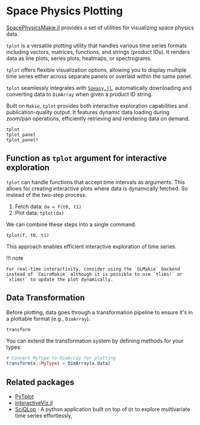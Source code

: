 # Space Physics Plotting

[SpacePhysicsMakie.jl](https://github.com/JuliaSpacePhysics/SpacePhysicsMakie.jl) provides a set of utilities for visualizing space physics data.

`tplot` is a versatile plotting utility that handles various time series formats including vectors, matrices, functions, and strings (product IDs). It renders data as line plots, series plots, heatmaps, or spectrograms.

`tplot` offers flexible visualization options, allowing you to display multiple time series either across separate panels or overlaid within the same panel.

`tplot` seamlessly integrates with [`Speasy.jl`](https://github.com/SciQLop/Speasy.jl), automatically downloading and converting data to `DimArray` when given a product ID string.

Built on `Makie`, `tplot` provides both interactive exploration capabilities and publication-quality output. It features dynamic data loading during zoom/pan operations, efficiently retrieving and rendering data on demand.

```@docs
tplot
tplot_panel
tplot_panel!
```

## Function as `tplot` argument for interactive exploration

`tplot` can handle functions that accept time intervals as arguments.
This allows for creating interactive plots where data is dynamically fetched. So instead of the two-step process:

1. Fetch data: `da = f(t0, t1)`
2. Plot data: `tplot(da)`

We can combine these steps into a single command:

`tplot(f, t0, t1)`

This approach enables efficient interactive exploration of time series.

!!! note
    
    For real-time interactivity, consider using the `GLMakie` backend instead of `CairoMakie` although it is possible to use `tlims!` or `xlims!` to update the plot dynamically.

## Data Transformation

Before plotting, data goes through a transformation pipeline to ensure it's in a plottable format (e.g., `DimArray`).

```@docs
transform
```

You can extend the transformation system by defining methods for your types:

```julia
# Convert MyType to DimArray for plotting
transform(x::MyType) = DimArray(x.data)
```

## Related packages

- [PyTplot](https://pyspedas.readthedocs.io/en/latest/pytplot.html)
- [InteractiveViz.jl](https://github.com/org-arl/InteractiveViz.jl)
- [SciQLop](https://github.com/SciQLop/SciQLop) : A python application built on top of `Qt` to explore multivariate time series effortlessly,